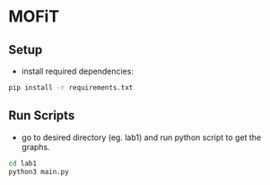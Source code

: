 # MOFiT

## Setup
- install required dependencies:
```bash
pip install -r requirements.txt
```

## Run Scripts
- go to desired directory (eg. lab1) and run python script to get the graphs.
```bash
cd lab1
python3 main.py
```
